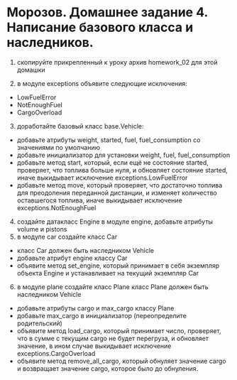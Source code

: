 # Морозов. Домашнее задание 4. Написание базового класса и наследников.
1) скопируйте прикрепленный к уроку архив homework_02 для этой домашки

2) в модуле exceptions объявите следующие исключения: 
 - LowFuelError
 - NotEnoughFuel
 - CargoOverload
3) доработайте базовый класс base.Vehicle:
- добавьте атрибуты weight, started, fuel, fuel_consumption со значениями по умолчанию
- добавьте инициализатор для установки weight, fuel, fuel_consumption
- добавьте метод start, который, если ещё не состояние started, проверяет, что топлива больше нуля,
и обновляет состояние started, иначе выкидывает исключение exceptions.LowFuelError
- добавьте метод move, который проверяет, что достаточно топлива для преодоления переданной дистанции,
и изменяет количество оставшегося топлива, иначе выкидывает исключение exceptions.NotEnoughFuel
4) создайте датакласс Engine в модуле engine, добавьте атрибуты volume и pistons
5) в модуле car создайте класс Car
- класс Car должен быть наследником Vehicle
- добавьте атрибут engine классу Car
- объявите метод set_engine, который принимает в себя экземпляр объекта Engine и устанавливает на текущий экземпляр Car
6) в модуле plane создайте класс Plane
класс Plane должен быть наследником Vehicle
- добавьте атрибуты cargo и max_cargo классу Plane
- добавьте max_cargo в инициализатор (переопределите родительский)
- объявите метод load_cargo, который принимает число, проверяет, что в сумме с текущим cargo не будет перегруза, 
и обновляет значение, в ином случае выкидывает исключение exceptions.CargoOverload
- объявите метод remove_all_cargo, который обнуляет значение cargo и возвращает значение cargo, которое было до обнуления.